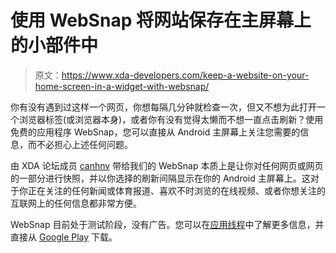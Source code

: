 # 使用 WebSnap 将网站保存在主屏幕上的小部件中

> 原文：<https://www.xda-developers.com/keep-a-website-on-your-home-screen-in-a-widget-with-websnap/>

你有没有遇到过这样一个网页，你想每隔几分钟就检查一次，但又不想为此打开一个浏览器标签(或浏览器本身)，或者你有没有觉得太懒而不想一直点击刷新？使用免费的应用程序 WebSnap，您可以直接从 Android 主屏幕上关注您需要的信息，而不必担心上述任何问题。

由 XDA 论坛成员 [canhnv](http://forum.xda-developers.com/member.php?u=4479869) 带给我们的 WebSnap 本质上是让你对任何网页或网页的一部分进行快照，并以你选择的刷新间隔显示在你的 Android 主屏幕上。这对于你正在关注的任何新闻或体育报道、喜欢不时浏览的在线视频、或者你想关注的互联网上的任何信息都非常方便。

WebSnap 目前处于测试阶段，没有广告。您可以在[应用线程](http://forum.xda-developers.com/showthread.php?t=1755394)中了解更多信息，并直接从 [Google Play](https://play.google.com/store/apps/details?id=com.web2mine.wg01) 下载。